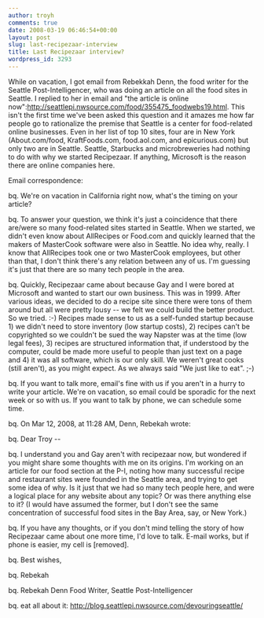 ```yaml
---
author: troyh
comments: true
date: 2008-03-19 06:46:54+00:00
layout: post
slug: last-recipezaar-interview
title: Last Recipezaar interview?
wordpress_id: 3293
---
```


While on vacation, I got email from Rebekkah Denn, the food writer for the Seattle Post-Intelligencer, who was doing an article on all the food sites in Seattle. I replied to her in email and "the article is online now":http://seattlepi.nwsource.com/food/355475_foodwebs19.html. This isn't the first time we've been asked this question and it amazes me how far people go to rationalize the premise that Seattle is a center for food-related online businesses. Even in her list of top 10 sites, four are in New York (About.com/food, KraftFoods.com, food.aol.com, and epicurious.com) but only two are in Seattle. Seattle, Starbucks and microbreweries had nothing to do with why we started Recipezaar. If anything, Microsoft is the reason there are online companies here.


<!-- more -->

Email correspondence:

bq. We're on vacation in California right now, what's the timing on your article?

bq. To answer your question, we think it's just a coincidence that there are/were so many food-related sites started in Seattle. When we started, we didn't even know about AllRecipes or Food.com and quickly learned that the makers of MasterCook software were also in Seattle. No idea why, really. I know that AllRecipes took one or two  MasterCook employees, but other than that, I don't think there's any relation between any of us.  I'm guessing it's just that there are so many tech people in the area.

bq. Quickly, Recipezaar came about because Gay and I were bored at Microsoft and wanted to start our own business. This was in 1999. After various ideas, we decided to do a recipe site since there were tons of them around but all were pretty lousy -- we felt we could build the better product. So we tried. :-)  Recipes made sense to us as a self-funded startup because 1) we didn't need to store inventory (low startup costs), 2) recipes can't be copyrighted so we couldn't be sued the way Napster was at the time (low legal fees), 3) recipes are structured information that, if understood by the computer, could be made more useful to people than just text on a page and 4) it was all software, which is our only skill. We weren't great cooks (still aren't), as you might expect. As we always said "We just like to eat". ;-)

bq. If you want to talk more, email's fine with us if you aren't in a hurry to write your article. We're on vacation, so email could be sporadic for the next week or so with us. If you want to talk by phone, we can schedule some time.


bq. On Mar 12, 2008, at 11:28 AM, Denn, Rebekah wrote:

bq. Dear Troy --

bq. I understand you and Gay aren't with recipezaar now, but wondered if you might share some thoughts with me on its origins. I'm working on an article for our food section at the P-I,
noting how many successful recipe and restaurant sites were founded in the Seattle area, and trying to get some idea of why. Is it just that we had so many tech people here, and were
a logical place for any website about any topic? Or was there anything else to it?  (I would have assumed the former, but I don't see the same concentration of successful
food sites in the Bay Area, say, or New York.)

bq. If you have any thoughts, or if you don't mind telling the story of how Recipezaar came about one more time, I'd love to talk. E-mail works, but if phone is easier, my cell is [removed].

bq. Best wishes,

bq. Rebekah

bq. Rebekah Denn
Food Writer, Seattle Post-Intelligencer

bq. eat all about it: http://blog.seattlepi.nwsource.com/devouringseattle/
